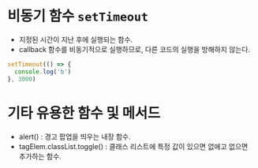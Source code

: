 # 비동기 함수 `setTimeout`
- 지정된 시간이 지난 후에 실행되는 함수.
- callback 함수를 비동기적으로 실행하므로, 다른 코드의 실행을 방해하지 않는다.
```js
setTimeout(() => {
  console.log('b')
}, 3000)
```

# 기타 유용한 함수 및 메서드
- alert() : 경고 팝업을 띄우는 내장 함수.
- tagElem.classList.toggle() : 클래스 리스트에 특정 값이 있으면 없애고 없으면 추가하는 함수.